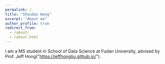 ```yaml
---
permalink: /
title: "Shoudao Wang"
excerpt: "About me"
author_profile: true
redirect_from: 
  - /about/
  - /about.html
---
```

I am a MS student in School of Data Science at Fudan University, advised by Prof. Jeff Hong("https://jeffhongliu.github.io/").



